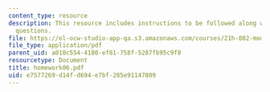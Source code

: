 ```yaml
---
content_type: resource
description: This resource includes instructions to be followed along with the homework
  questions.
file: https://ol-ocw-studio-app-qa.s3.amazonaws.com/courses/21h-802-modern-latin-america-1808-present-revolution-dictatorship-democracy-spring-2005/e7577269d14fd694e7bf285e91147809_homework06.pdf
file_type: application/pdf
parent_uid: a010c554-4180-ef81-758f-5287fb95c9f8
resourcetype: Document
title: homework06.pdf
uid: e7577269-d14f-d694-e7bf-285e91147809
---
```

